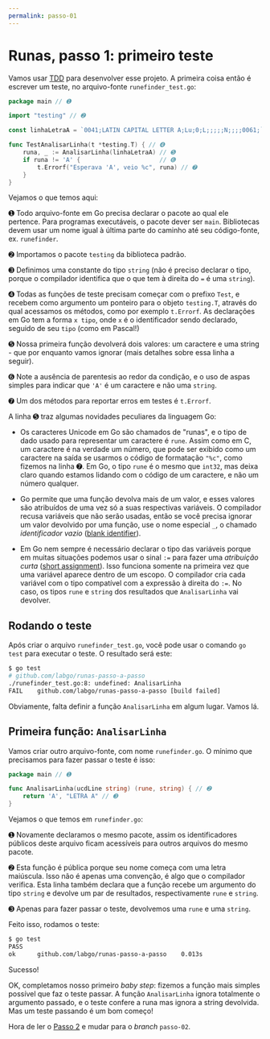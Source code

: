 ```yaml
---
permalink: passo-01
---
```


# Runas, passo 1: primeiro teste

Vamos usar [TDD](http://tdd.caelum.com.br/) para desenvolver esse projeto. A primeira coisa então é escrever um teste, no arquivo-fonte `runefinder_test.go`:

```go
package main // ➊

import "testing" // ➋

const linhaLetraA = `0041;LATIN CAPITAL LETTER A;Lu;0;L;;;;;N;;;;0061;` // ➌

func TestAnalisarLinha(t *testing.T) { // ➍
	runa, _ := AnalisarLinha(linhaLetraA) // ➎
	if runa != 'A' {                      // ➏
		t.Errorf("Esperava 'A', veio %c", runa) // ➐
	}
}
```

Vejamos o que temos aqui:

➊ Todo arquivo-fonte em Go precisa declarar o pacote ao qual ele pertence. Para programas executáveis, o pacote dever ser `main`. Bibliotecas devem usar um nome igual à última parte do caminho até seu código-fonte, ex. `runefinder`.

➋ Importamos o pacote `testing` da biblioteca padrão.

➌ Definimos uma constante do tipo `string` (não é preciso declarar o tipo, porque o compilador identifica que o que tem à direita do `=` é uma `string`).

➍ Todas as funções de teste precisam começar com o prefixo `Test`, e recebem como argumento um ponteiro para o objeto `testing.T`, através do qual acessamos os métodos, como por exemplo `t.Errorf`. As declarações em Go tem a forma `x tipo`, onde `x` é o identificador sendo declarado, seguido de seu `tipo` (como em Pascal!)

➎ Nossa primeira função devolverá dois valores: um caractere e uma string - que por enquanto vamos ignorar (mais detalhes sobre essa linha a seguir).

➏ Note a ausência de parentesis ao redor da condição, e o uso de aspas simples para indicar que `'A'` é um caractere e não uma `string`.

➐ Um dos métodos para reportar erros em testes é `t.Errorf`.

A linha ➎ traz algumas novidades peculiares da linguagem Go:

* Os caracteres Unicode em Go são chamados de "runas", e o tipo de dado usado para representar um caractere é `rune`. Assim como em C, um caractere é na verdade um número, que pode ser exibido como um caractere na saída se usarmos o código de formatação `"%c"`, como fizemos na linha ➐. Em Go, o tipo `rune` é o mesmo que `int32`, mas deixa claro quando estamos lidando com o código de um caractere, e não um número qualquer.

* Go permite que uma função devolva mais de um valor, e esses valores são atribuídos de uma vez só a suas respectivas variáveis. O compilador recusa variáveis que não serão usadas, então se você precisa ignorar um valor devolvido por uma função, use o nome especial `_`, o chamado _identificador vazio_ ([blank identifier](https://golang.org/doc/effective_go.html#blank)).

* Em Go nem sempre é necessário declarar o tipo das variáveis porque em muitas situações podemos usar o sinal `:=` para fazer uma _atribuição curta_ ([short assignment](https://tour.golang.org/basics/10)). Isso funciona somente na primeira vez que uma variável aparece dentro de um escopo. O compilador cria cada variável com o tipo compatível com a expressão à direita do `:=`. No caso, os tipos `rune` e `string` dos resultados que `AnalisarLinha` vai devolver.

## Rodando o teste

Após criar o arquivo `runefinder_test.go`, você pode usar o comando `go test` para executar o teste. O resultado será este:

```bash
$ go test
# github.com/labgo/runas-passo-a-passo
./runefinder_test.go:8: undefined: AnalisarLinha
FAIL	github.com/labgo/runas-passo-a-passo [build failed]
```

Obviamente, falta definir a função `AnalisarLinha` em algum lugar. Vamos lá.


## Primeira função: `AnalisarLinha`

Vamos criar outro arquivo-fonte, com nome `runefinder.go`. O mínimo que precisamos para fazer passar o teste é isso:

```go
package main // ➊

func AnalisarLinha(ucdLine string) (rune, string) { // ➋
	return 'A', "LETRA A" // ➌
}
```

Vejamos o que temos em `runefinder.go`:

➊ Novamente declaramos o mesmo pacote, assim os identificadores públicos deste arquivo ficam acessíveis para outros arquivos do mesmo pacote.

➋ Esta função é pública porque seu nome começa com uma letra maiúscula. Isso não é apenas uma convenção, é algo que o compilador verifica. Esta linha também declara que a função recebe um argumento do tipo `string` e devolve um par de resultados, respectivamente `rune` e `string`.

➌ Apenas para fazer passar o teste, devolvemos uma `rune` e uma `string`.

Feito isso, rodamos o teste:

```bash
$ go test
PASS
ok  	github.com/labgo/runas-passo-a-passo	0.013s
```

Sucesso!

OK, completamos nosso primeiro _baby step_: fizemos a função mais simples possível que faz o teste passar. A função `AnalisarLinha` ignora totalmente o argumento passado, e o teste confere a runa mas ignora a string devolvida. Mas um teste passando é um bom começo!

Hora de ler o [Passo 2](passo-02) e mudar para o _branch_ `passo-02`.
